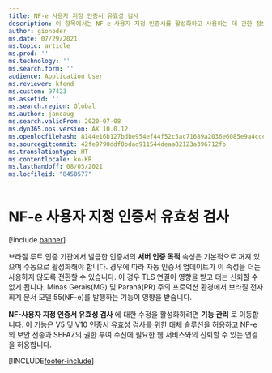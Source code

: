 ```yaml
---
title: NF-e 사용자 지정 인증서 유효성 검사
description: 이 항목에서는 NF-e 사용자 지정 인증서를 활성화하고 사용하는 데 관한 정보를 제공합니다.
author: gionoder
ms.date: 07/29/2021
ms.topic: article
ms.prod: ''
ms.technology: ''
ms.search.form: ''
audience: Application User
ms.reviewer: kfend
ms.custom: 97423
ms.assetid: ''
ms.search.region: Global
ms.author: janeaug
ms.search.validFrom: 2020-07-08
ms.dyn365.ops.version: AX 10.0.12
ms.openlocfilehash: 8144e16b127bdbe954ef44f52c5ac71689a2036e6085e9a4ccc8bb17f91ae9b8
ms.sourcegitcommit: 42fe9790ddf0bdad911544deaa82123a396712fb
ms.translationtype: HT
ms.contentlocale: ko-KR
ms.lasthandoff: 08/05/2021
ms.locfileid: "8450577"
---
```

# <a name="nf-e-custom-certificate-validation"></a>NF-e 사용자 지정 인증서 유효성 검사

[!include [banner](../includes/banner.md)]

브라질 루트 인증 기관에서 발급한 인증서의 **서버 인증 목적** 속성은 기본적으로 꺼져 있으며 수동으로 활성화해야 합니다. 경우에 따라 자동 인증서 업데이트가 이 속성을 더는 사용하지 않도록 전환할 수 있습니다. 이 경우 TLS 연결이 영향을 받고 더는 신뢰할 수 없게 됩니다. Minas Gerais(MG) 및 Paraná(PR) 주의 프로덕션 환경에서 브라질 전자 회계 문서 모델 55(NF-e)를 발행하는 기능이 영향을 받습니다.

**NF-사용자 지정 인증서 유효성 검사** 에 대한 수정을 활성화하려면 **기능 관리** 로 이동합니다. 이 기능은 V5 및 V10 인증서 유효성 검사를 위한 대체 솔루션을 허용하고 NF-e의 보안 전송과 SEFAZ의 권한 부여 수신에 필요한 웹 서비스와의 신뢰할 수 있는 연결을 허용합니다.

[!INCLUDE[footer-include](../../includes/footer-banner.md)]
